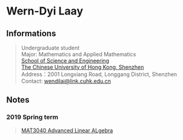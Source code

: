 # Wern-Dyi Laay

## Informations
>Undergraduate student  
Major: Mathematics and Applied Mathematics  
[School of Science and Engineering](http://sse.cuhk.edu.cn/en)  
[The Chinese University of Hong Kong, Shenzhen](http://www.cuhk.edu.cn/en)  
Address：2001 Longxiang Road, Longgang District, Shenzhen  
Contact: wendilai@link.cuhk.edu.cn  


## Notes
### 2019 Spring term
>[MAT3040 Advanced Linear ALgebra](https://github.com/AaronLaai/aaronlaai.github.io/raw/master/MAT3040_Advanced_Linear_Algebra/MAT3040_notes.pdf)
